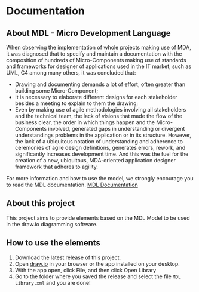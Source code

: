 # Documentation

## About MDL - Micro Development Language

When observing the implementation of whole projects making use of MDA, it was diagnosed that to specify and maintain a documentation with the composition of hundreds of Micro-Components making use of standards and frameworks for designer of applications used in the IT market, such as UML, C4 among many others, it was concluded that:
- Drawing and documenting demands a lot of effort, often greater than building some Micro-Component;
- It is necessary to elaborate different designs for each stakeholder besides a meeting to explain to them the drawing;
- Even by making use of agile methodologies involving all stakeholders and the technical team, the lack of visions that made the flow of the business clear, the order in which things happen and the Micro-Components involved, generated gaps in understanding or divergent understandings problems in the application or in its structure.
However, the lack of a ubiquitous notation of understanding and adherence to ceremonies of agile design definitions, generates errors, rework, and significantly increases development time.
And this was the fuel for the creation of a new, ubiquitous, MDA-oriented application designer framework that adheres to agility.

For more information and how to use the model, we strongly encourage you to read the MDL documentation. [MDL Documentation](http://aboutmda.com/mdl.html#contextViews)

## About this project

This project aims to provide elements based on the MDL Model to be used in the draw.io diagramming software.

## How to use the elements

1. Download the latest release of this project.
2. Open [draw.io](https://app.diagrams.net/) in your browser or the app installed on your desktop.
3. With the app open, click File, and then click Open Library
4. Go to the folder where you saved the release and select the file `MDL Library.xml` and you are done!
